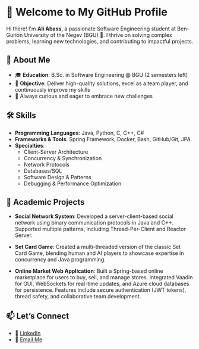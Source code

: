 # 👋 Welcome to My GitHub Profile  

Hi there! I'm **Ali Abass**, a passionate Software Engineering student at Ben-Gurion University of the Negev (BGU) 🌟. I thrive on solving complex problems, learning new technologies, and contributing to impactful projects.

## 🚀 About Me
- 🎓 **Education**: B.Sc. in Software Engineering @ BGU (2 semesters left)
- 🎯 **Objective**: Deliver high-quality solutions, excel as a team player, and continuously improve my skills
- 🧠 Always curious and eager to embrace new challenges

## 🛠️ Skills
- **Programming Languages**: Java, Python, C, C++, C#
- **Frameworks & Tools**: Spring Framework, Docker, Bash, GitHub/Git, JPA
- **Specialties**:
  - Client-Server Architecture
  - Concurrency & Synchronization
  - Network Protocols
  - Databases/SQL
  - Software Design & Patterns
  - Debugging & Performance Optimization

## 🎯 Academic Projects
- **Social Network System**:
  Developed a server-client-based social network using binary communication protocols in Java and C++. Supported multiple patterns, including Thread-Per-Client and Reactor Server.

- **Set Card Game**:
  Created a multi-threaded version of the classic Set Card Game, blending human and AI players to showcase expertise in concurrency and Java programming.

- **Online Market Web Application**:
  Built a Spring-based online marketplace for users to buy, sell, and manage stores. Integrated Vaadin for GUI, WebSockets for real-time updates, and Azure cloud databases for persistence. Features include secure authentication (JWT tokens), thread safety, and collaborative team development.

## 📫 Let’s Connect
- 💼 [LinkedIn](https://www.linkedin.com/in/ali-abass-740714245/)
- 📧 [Email Me](mailto:aliabass200227@gmail.com)
